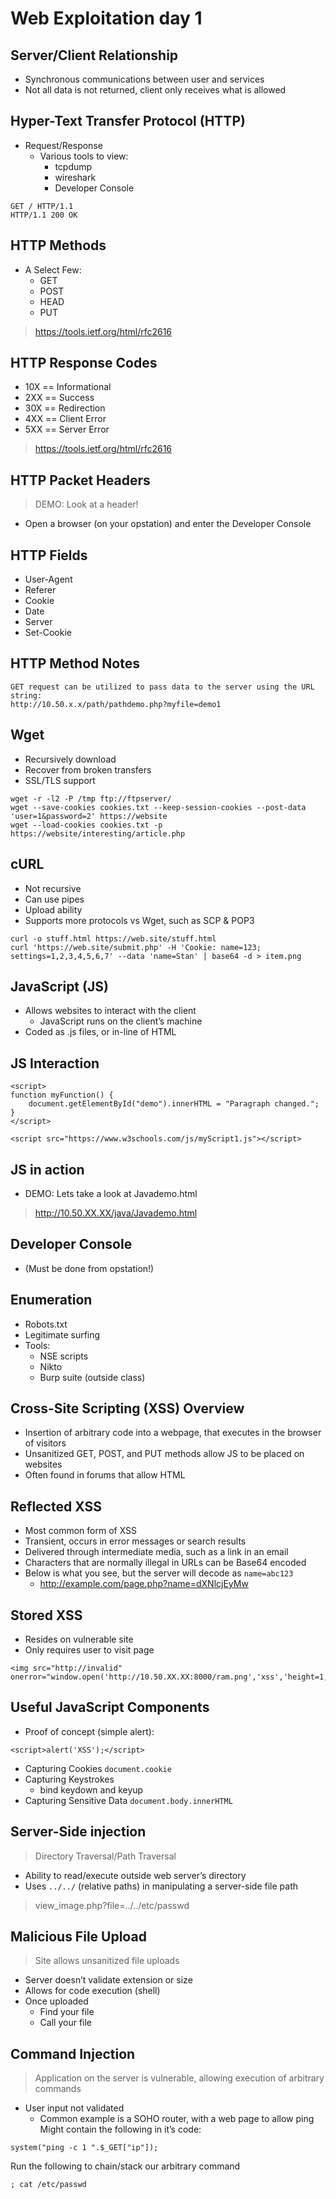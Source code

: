 # Web Exploitation day 1

## Server/Client Relationship
- Synchronous communications between user and services
- Not all data is not returned, client only receives what is allowed

## Hyper-Text Transfer Protocol (HTTP)
- Request/Response
  - Various tools to view:
    - tcpdump
    - wireshark
    - Developer Console
```
GET / HTTP/1.1
HTTP/1.1 200 OK
```

## HTTP Methods
- A Select Few:
  - GET
  - POST
  - HEAD
  - PUT
> https://tools.ietf.org/html/rfc2616

## HTTP Response Codes
- 10X == Informational
- 2XX == Success
- 30X == Redirection
- 4XX == Client Error
- 5XX == Server Error
> https://tools.ietf.org/html/rfc2616

## HTTP Packet Headers
> DEMO: Look at a header!
- Open a browser (on your opstation) and enter the Developer Console

## HTTP Fields
- User-Agent
- Referer
- Cookie
- Date
- Server
- Set-Cookie

## HTTP Method Notes
```
GET request can be utilized to pass data to the server using the URL string:
http://10.50.x.x/path/pathdemo.php?myfile=demo1
```

## Wget
- Recursively download
- Recover from broken transfers
- SSL/TLS support
```
wget -r -l2 -P /tmp ftp://ftpserver/
wget --save-cookies cookies.txt --keep-session-cookies --post-data 'user=1&password=2' https://website
wget --load-cookies cookies.txt -p https://website/interesting/article.php
```

## cURL
- Not recursive
- Can use pipes
- Upload ability
- Supports more protocols vs Wget, such as SCP & POP3
```
curl -o stuff.html https://web.site/stuff.html
curl 'https://web.site/submit.php' -H 'Cookie: name=123; settings=1,2,3,4,5,6,7' --data 'name=Stan' | base64 -d > item.png
```

## JavaScript (JS)
- Allows websites to interact with the client
  - JavaScript runs on the client’s machine
- Coded as .js files, or in-line of HTML

## JS Interaction
```
<script>
function myFunction() {
    document.getElementById("demo").innerHTML = "Paragraph changed.";
}
</script>
```
```
<script src="https://www.w3schools.com/js/myScript1.js"></script>
```

## JS in action
- DEMO: Lets take a look at Javademo.html
> http://10.50.XX.XX/java/Javademo.html


## Developer Console
- (Must be done from opstation!)

## Enumeration
- Robots.txt
- Legitimate surfing
- Tools:
  - NSE scripts
  - Nikto
  - Burp suite (outside class)

## Cross-Site Scripting (XSS) Overview
- Insertion of arbitrary code into a webpage, that executes in the browser of visitors
- Unsanitized GET, POST, and PUT methods allow JS to be placed on websites
- Often found in forums that allow HTML

## Reflected XSS
- Most common form of XSS
- Transient, occurs in error messages or search results
- Delivered through intermediate media, such as a link in an email
- Characters that are normally illegal in URLs can be Base64 encoded
- Below is what you see, but the server will decode as ```name=abc123```
  - http://example.com/page.php?name=dXNlcjEyMw

## Stored XSS
- Resides on vulnerable site
- Only requires user to visit page
```
<img src="http://invalid" onerror="window.open('http://10.50.XX.XX:8000/ram.png','xss','height=1,width=1');">
```

## Useful JavaScript Components
- Proof of concept (simple alert):
```
<script>alert('XSS');</script>
```
- Capturing Cookies
```document.cookie```
- Capturing Keystrokes
  - bind keydown and keyup
- Capturing Sensitive Data
```document.body.innerHTML```

## Server-Side injection
> Directory Traversal/Path Traversal
- Ability to read/execute outside web server’s directory
- Uses ```../../``` (relative paths) in manipulating a server-side file path
> view_image.php?file=../../etc/passwd

## Malicious File Upload
> Site allows unsanitized file uploads
- Server doesn’t validate extension or size
- Allows for code execution (shell)
- Once uploaded
  - Find your file
  - Call your file

## Command Injection
> Application on the server is vulnerable, allowing execution of arbitrary commands
- User input not validated
  - Common example is a SOHO router, with a web page to allow ping
Might contain the following in it’s code:
```
system("ping -c 1 ".$_GET["ip"]);
```
Run the following to chain/stack our arbitrary command
```
; cat /etc/passwd
```







